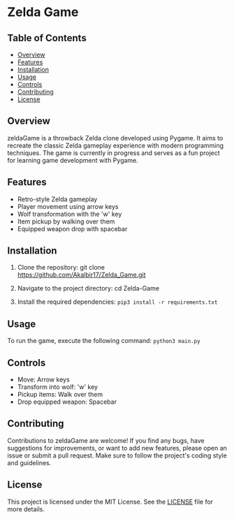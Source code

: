 # Zelda Game

## Table of Contents
- [Overview](#overview)
- [Features](#features)
- [Installation](#installation)
- [Usage](#usage)
- [Controls](#controls)
- [Contributing](#contributing)
- [License](#license)

## Overview
zeldaGame is a throwback Zelda clone developed using Pygame. It aims to recreate the classic Zelda gameplay experience with modern programming techniques. The game is currently in progress and serves as a fun project for learning game development with Pygame.

## Features
- Retro-style Zelda gameplay
- Player movement using arrow keys
- Wolf transformation with the 'w' key
- Item pickup by walking over them
- Equipped weapon drop with spacebar

## Installation
1. Clone the repository: git clone https://github.com/Akalbir17/Zelda_Game.git
   
2. Navigate to the project directory: cd Zelda-Game
 
3. Install the required dependencies: `pip3 install -r requirements.txt`

## Usage
To run the game, execute the following command: `python3 main.py`

## Controls
- Move: Arrow keys
- Transform into wolf: 'w' key
- Pickup items: Walk over them
- Drop equipped weapon: Spacebar

## Contributing
Contributions to zeldaGame are welcome! If you find any bugs, have suggestions for improvements, or want to add new features, please open an issue or submit a pull request. Make sure to follow the project's coding style and guidelines.

## License
This project is licensed under the MIT License. See the [LICENSE](LICENSE) file for more details.
